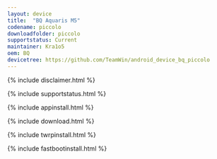 ```yaml
---
layout: device
title:  "BQ Aquaris M5"
codename: piccolo
downloadfolder: piccolo
supportstatus: Current
maintainer: Kra1o5
oem: BQ
devicetree: https://github.com/TeamWin/android_device_bq_piccolo
---
```


{% include disclaimer.html %}

{% include supportstatus.html %}

{% include appinstall.html %}

{% include download.html %}

{% include twrpinstall.html %}

{% include fastbootinstall.html %}
